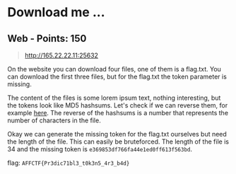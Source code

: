 # Download me ...

## Web - Points: 150

> http://165.22.22.11:25632
>

On the website you can download four files, one of them is a flag.txt. You can download the first three files, but for the flag.txt the token parameter is missing.

The content of the files is some lorem ipsum text, nothing interesting, but the tokens look like MD5 hashsums. Let's check if we can reverse them, for example [here](https://md5.gromweb.com/). The reverse of the hashsums is a number that represents the number of characters in the file.

Okay we can generate the missing token for the flag.txt ourselves but need the length of the file. This can easily be bruteforced. The length of the file is 34 and the missing token is `e369853df766fa44e1ed0ff613f563bd`.

flag: `AFFCTF{Pr3dic71bl3_t0k3n5_4r3_b4d}`